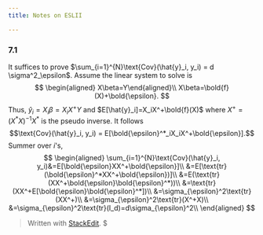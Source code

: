 ```yaml
---
title: Notes on ESLII

---
```


### 7.1

It suffices to prove $\sum_{i=1}^{N}\text{Cov}(\hat{y}_i, y_i) = d \sigma^2_\epsilon$. Assume the linear system to solve is 
$$
\begin{aligned}
X\beta=Y\end{aligned}\\
X\beta=\bold{f}(X)+\bold{\epsilon}.
$$
Thus, $\hat{y}_i = X_i\beta=X_iX^+Y$ and $E[\hat{y}_i]=X_iX^+\bold{f}(X)$ where $X^+ = (X^*X)^{-1}X^*$ is the pseudo inverse. It follows
$$\text{Cov}(\hat{y}_i, y_i) = E[\bold{\epsilon}^*_iX_iX^+\bold{\epsilon}].$$
Summer over $i$'s,
$$
\begin{aligned}
\sum_{i=1}^{N}\text{Cov}(\hat{y}_i, y_i)&=E[\bold{\epsilon}XX^+\bold{\epsilon}]\\
&=E[\text{tr}(\bold{\epsilon}^*XX^+\bold{\epsilon})]\\
&=E(\text{tr}(XX^+\bold{\epsilon}\bold{\epsilon}^*))\\
&=\text{tr}(XX^+E[\bold{\epsilon}\bold{\epsilon}^*])\\
&=\sigma_{\epsilon}^2\text{tr}(XX^+)\\
&=\sigma_{\epsilon}^2\text{tr}(X^+X)\\
&=\sigma_{\epsilon}^2\text{tr}(I_d)=d\sigma_{\epsilon}^2\\
\end{aligned}
$$


> Written with [StackEdit](https://stackedit.io/).
$
